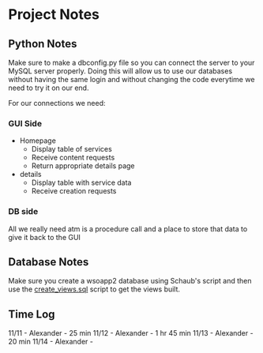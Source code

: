 # Project Notes

## Python Notes

Make sure to make a dbconfig.py file so you can connect the server to your MySQL server properly. Doing this will allow us to use our databases without having the same login and without changing the code everytime we need to try it on our end.

For our connections we need:

### GUI Side

- Homepage
  - Display table of services
  - Receive content requests
  - Return appropriate details page
- details
  - Display table with service data
  - Receive creation requests

### DB side

All we really need atm is a procedure call and a place to store that data to give it back to the GUI

## Database Notes

Make sure you create a wsoapp2 database using Schaub's script and then use the [create_views.sql](create_views.sql) script to get the views built.

## Time Log

11/11 - Alexander - 25 min
11/12 - Alexander - 1 hr 45 min
11/13 - Alexander - 20 min
11/14 - Alexander - 